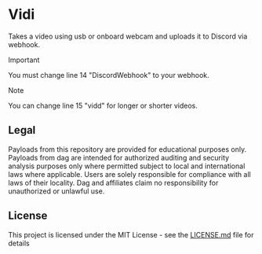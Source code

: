 # Vidi
Takes a video using usb or onboard webcam and uploads it to Discord via webhook.

> [!IMPORTANT]
> You must change line 14 "DiscordWebhook" to your webhook.

>[!NOTE]
> You can change line 15 "vidd" for longer or shorter videos.

## Legal
Payloads from this repository are provided for educational purposes only. Payloads from dag are intended for authorized auditing and security analysis purposes only where permitted subject to local and international laws where applicable. Users are solely responsible for compliance with all laws of their locality. Dag and affiliates claim no responsibility for unauthorized or unlawful use.

## License
This project is licensed under the MIT License - see the [LICENSE.md](https://github.com/dagnazty/Flipper_Zero/blob/main/LICENSE) file for details
